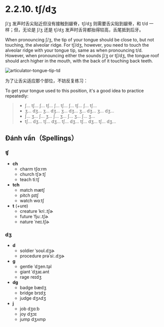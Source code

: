 # 2.2.10. <span class="pho">tʃ/dʒ</span>

<span class="pho">ʃ/ʒ</span> 发声时舌尖贴近但没有接触到龈脊，<span class="pho">tʃ/dʒ</span> 则需要舌尖贴到龈脊，和 <span class="pho">t/d</span> 一样；但，无论是 <span class="pho">ʃ/ʒ</span> 还是 <span class="pho">tʃ/dʒ</span> 发声时舌背都抬得较高，舌尾抵到后牙。

When pronouncing <span class="pho">ʃ/ʒ</span>, the tip of your tongue should be close to, but not touching, the alveolar ridge. For <span class="pho">tʃ/dʒ</span>, however, you need to touch the alveolar ridge with your tongue tip, same as when pronouncing <span class="pho">t/d</span>. However, when pronouncing either the sounds <span class="pho">ʃ/ʒ</span> or <span class="pho">tʃ/dʒ</span>, the tongue roof should arch higher in the mouth, with the back of it touching back teeth.

![articulator-tongue-tip-td](/images/articulator-tongue-tip-chzh.svg)

为了让舌尖适应那个部位，不妨反复练习：

To get your tongue used to this position, it's a good idea to practice repeatedly:

> - <span class="pho">ʃ... tʃ... ʃ... tʃ... ʃ... tʃ... ʃ... tʃ... ʃ... tʃ...</span>
> - <span class="pho">ʒ... dʒ... ʒ... dʒ... ʒ... dʒ... ʒ... dʒ... ʒ... dʒ...</span>
> - <span class="pho">ʃ... ʒ... ʃ... ʒ... ʃ... ʒ... ʃ... ʒ... ʃ... ʒ...</span>
> - <span class="pho">tʃ... dʒ... tʃ... dʒ... tʃ... dʒ... tʃ... dʒ... tʃ... dʒ...</span>

## Đánh vần（Spellings）

### <span class="pho">ʧ</span>

- **ch**
  - charm <span class="pho alt">tʃɑːrm</span> <span class="speak-word-inline" data-audio-us-male="/audios/us/charm-us-male.mp3" data-audio-us-female="/audios/us/charm-us-female.mp3"></span>
  - church <span class="pho alt">tʃɝːtʃ</span> <span class="speak-word-inline" data-audio-us-male="/audios/us/church-us-male.mp3" data-audio-us-female="/audios/us/church-us-female.mp3"></span>
  - teach <span class="pho alt">tiːtʃ</span> <span class="speak-word-inline" data-audio-us-male="/audios/us/teach-us-male.mp3" data-audio-us-female="/audios/us/teach-us-female.mp3"></span>
- **tch**
  - match <span class="pho alt">mætʃ</span> <span class="speak-word-inline" data-audio-us-male="/audios/us/match-us-male.mp3" data-audio-us-female="/audios/us/match-us-female.mp3"></span>
  - pitch <span class="pho alt">pɪtʃ</span> <span class="speak-word-inline" data-audio-us-male="/audios/us/pitch-us-male.mp3" data-audio-us-female="/audios/us/pitch-us-female.mp3"></span>
  - watch <span class="pho alt">wɑːtʃ</span> <span class="speak-word-inline" data-audio-us-male="/audios/us/watch-us-male.mp3" data-audio-us-female="/audios/us/watch-us-female.mp3"></span>
- **t** (+ure)
  - creature <span class="pho alt">ˈkriː.tʃɚ</span> <span class="speak-word-inline" data-audio-us-male="/audios/us/creature-us-male.mp3" data-audio-us-female="/audios/us/creature-us-female.mp3"></span>
  - future <span class="pho alt">ˈfjuː.tʃɚ</span> <span class="speak-word-inline" data-audio-us-male="/audios/us/future-us-male.mp3" data-audio-us-female="/audios/us/future-us-female.mp3"></span>
  - nature <span class="pho alt">ˈneɪ.tʃɚ</span> <span class="speak-word-inline" data-audio-us-male="/audios/us/nature-us-male.mp3" data-audio-us-female="/audios/us/nature-us-female.mp3"></span>

### <span class="pho">dʒ</span>

- **d**
  - soldier <span class="pho alt">ˈsoʊl.dʒɚ</span> <span class="speak-word-inline" data-audio-us-male="/audios/us/soldier-us-male.mp3" data-audio-us-female="/audios/us/soldier-us-female.mp3"></span>
  - procedure <span class="pho alt">prəˈsiː.dʒɚ</span> <span class="speak-word-inline" data-audio-us-male="/audios/us/procedure-us-male.mp3" data-audio-us-female="/audios/us/procedure-us-female.mp3"></span>
- **g**
  - gentle <span class="pho alt">ˈdʒen.t̬əl</span> <span class="speak-word-inline" data-audio-us-male="/audios/us/gentle-us-male.mp3" data-audio-us-female="/audios/us/gentle-us-female.mp3"></span>
  - giant <span class="pho alt">ˈdʒaɪ.ənt</span> <span class="speak-word-inline" data-audio-us-male="/audios/us/giant-us-male.mp3" data-audio-us-female="/audios/us/giant-us-female.mp3"></span>
  - rage <span class="pho alt">reɪdʒ</span> <span class="speak-word-inline" data-audio-us-male="/audios/us/rage-us-male.mp3" data-audio-us-female="/audios/us/rage-us-female.mp3"></span>
- **dg**
  - badge <span class="pho alt">bædʒ</span> <span class="speak-word-inline" data-audio-us-male="/audios/us/badge-us-male.mp3" data-audio-us-female="/audios/us/badge-us-female.mp3"></span>
  - bridge <span class="pho alt">brɪdʒ</span> <span class="speak-word-inline" data-audio-us-male="/audios/us/bridge-us-male.mp3" data-audio-us-female="/audios/us/bridge-us-female.mp3"></span>
  - judge <span class="pho alt">dʒʌdʒ</span> <span class="speak-word-inline" data-audio-us-male="/audios/us/judge-us-male.mp3" data-audio-us-female="/audios/us/judge-us-female.mp3"></span>
- **j**
  - job <span class="pho alt">dʒɑːb</span> <span class="speak-word-inline" data-audio-us-male="/audios/us/job-us-male.mp3" data-audio-us-female="/audios/us/job-us-female.mp3"></span>
  - joy <span class="pho alt">dʒɔɪ</span> <span class="speak-word-inline" data-audio-us-male="/audios/us/joy-us-male.mp3" data-audio-us-female="/audios/us/joy-us-female.mp3"></span>
  - jump <span class="pho alt">dʒʌmp</span> <span class="speak-word-inline" data-audio-us-male="/audios/us/jump-us-male.mp3" data-audio-us-female="/audios/us/jump-us-female.mp3"></span>
